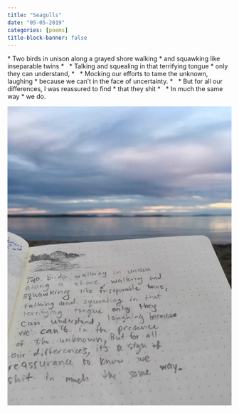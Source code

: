 ```yaml
---
title: "Seagulls"
date: "05-05-2019"
categories: [poems]
title-block-banner: false
---
```


<div class = "poem">
* Two birds in unison along a grayed shore walking
* and squawking like inseparable twins
* &nbsp;
* Talking and squealing in that terrifying tongue 
* only they can understand,
* &nbsp;
* Mocking our efforts to tame the unknown, laughing 
* because we can’t in the face of uncertainty.
* &nbsp;
* But for all our differences, I was reassured to find 
* that they shit
* &nbsp;
* In much the same way
* we do.
</div>

![](/photos/seagulls.jpg)